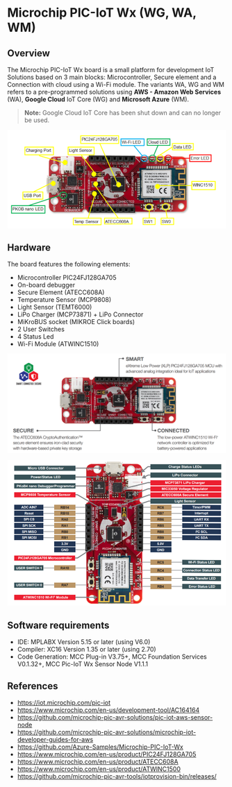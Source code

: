 # Microchip PIC-IoT Wx (WG, WA, WM)

## Overview

The Microchip PIC-IoT Wx board is a small platform for development IoT Solutions based on 3 main blocks: Microcontroller, Secure  element and a Connection with cloud using a Wi-Fi module.
The variants WA, WG and WM refers to a pre-programmed solutions using **AWS - Amazon Web Services** (WA), **Google Cloud** IoT Core (WG) and **Microsoft Azure** (WM).

> **Note:** 
> Google Cloud IoT Core has been shut down and can no longer be used.


![Board](Images/board.png)

## Hardware

The board features the following elements:

+ Microcontroller PIC24FJ128GA705
+ On-board debugger
+ Secure Element (ATECC608A)
+ Temperature Sensor (MCP9808)
+ Light Sensor (TEMT6000)
+ LiPo Charger (MCP73871) + LiPo Connector
+ MiKroBUS socket (MIKROE Click boards)
+ 2 User Switches
+ 4 Status Led 
+ Wi-Fi Module (ATWINC1510)



![Board Main Components](Images/BoardMainComponents.png)

![Board Pinout](Images/BoardPinout.png)


## Software requirements
+ IDE: MPLABX Version 5.15 or later (using V6.0)
+ Compiler: XC16 Version 1.35 or later (using 2.70)
+ Code Generation: MCC Plug-in V3.75+, MCC Foundation Services V0.1.32+, MCC Pic-IoT Wx Sensor Node V1.1.1



## References
+ https://iot.microchip.com/pic-iot
+ https://www.microchip.com/en-us/development-tool/AC164164
+ https://github.com/microchip-pic-avr-solutions/pic-iot-aws-sensor-node
+ https://github.com/microchip-pic-avr-solutions/microchip-iot-developer-guides-for-aws
+ https://github.com/Azure-Samples/Microchip-PIC-IoT-Wx
+ https://www.microchip.com/en-us/product/PIC24FJ128GA705
+ https://www.microchip.com/en-us/product/ATECC608A
+ https://www.microchip.com/en-us/product/ATWINC1500
+ https://github.com/microchip-pic-avr-tools/iotprovision-bin/releases/
